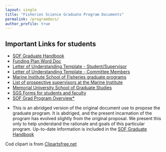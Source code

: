```yaml
---
layout: single
title: "Fisheries Science Graduate Program Documents"
permalink: /programdocs/
author_profile: true
---
```


## Important Links for students

- [SOF Graduate Handbook](/assets/images/SOF_handbook.pdf)
- [Funding Plan Word Doc](/assets/images/Funding_Plan.docx)
- [Letter of Understanding Template - Student/Supervisor](/assets/images/LOU-SupervisorStudent.docx)
- [Letter of Understanding Template - Committee Members](/assets/images/LOU-Committee.docx)
- [Marine Institute School of Fisheries graduate programs](https://www.mi.mun.ca/programsandcourses/programs-graduatelevel/)
- [List of prospective supervisors at the Marine Institute](https://www.mi.mun.ca/researchsupervisors/)
- [Memorial University School of Graduate Studies](https://www.mun.ca/sgs/)
- [SGS Forms for students and faculty](http://www.mun.ca/sgs/go/Forms_GOS/)
- [SOF Grad Program Overview*](/assets/images/SOF_grad_program_overview_abridged.pdf)

* This is an abridged version of the original document use to propose the graduate program. It is abdriged, and the present incarnation of the program has evolved slightly from the original proposal. We present this only to help understand the rationale and goals of this particular program. Up-to-date information is included in the [SOF Graduate Handbook](/assets/images/SOF_handbook.pdf)

Cod clipart is from [Clipartsfree.net](http://www.clipartsfree.net/svg/23277-cod-fish-vector.html)